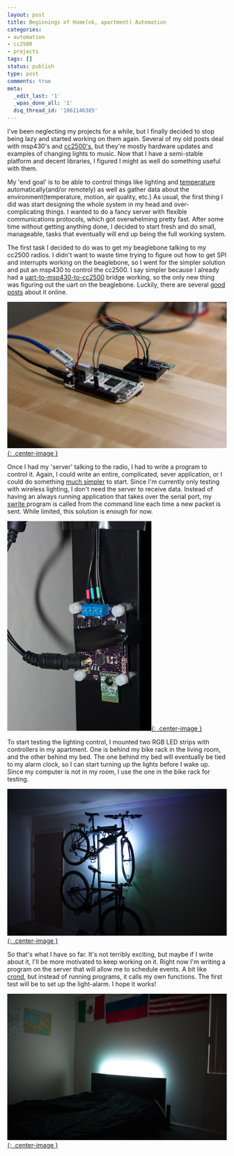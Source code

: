 ```yaml
---
layout: post
title: Beginnings of Home(ok, apartment) Automation
categories:
- automation
- cc2500
- projects
tags: []
status: publish
type: post
comments: true
meta:
  _edit_last: '1'
  _wpas_done_all: '1'
  dsq_thread_id: '1061146385'
---
```

I've been neglecting my projects for a while, but I finally decided to stop being lazy and started working on them again. Several of my old posts deal with msp430's and <a href="http://alvarop.com/category/cc2500/">cc2500's</a>, but they're mostly hardware updates and examples of changing lights to music. Now that I have a semi-stable platform and decent libraries, I figured I might as well do something useful with them.

My 'end goal' is to be able to control things like lighting and <a href="http://www.youtube.com/watch?v=lou5PjWXxgU">temperature </a>automatically(and/or remotely) as well as gather data about the environment(temperature, motion, air quality, etc.) As usual, the first thing I did was start designing the whole system in my head and over-complicating things. I wanted to do a fancy server with flexible communications protocols, which got overwhelming pretty fast. After some time without getting anything done, I decided to start fresh and do small, manageable, tasks that eventually will end up being the full working system.

The first task I decided to do was to get my beaglebone talking to my cc2500 radios. I didn't want to waste time trying to figure out how to get SPI and interrupts working on the beaglebone, so I went for the simpler solution and put an msp430 to control the cc2500. I say simpler because I already had a <a href="https://github.com/alvarop/msp430-cc2500/blob/master/projects/bridge/main.c">uart-to-msp430-to-cc2500</a> bridge working, so the only new thing was figuring out the uart on the beaglebone. Luckily, there are several <a href="http://www.jerome-bernard.com/blog/2012/06/04/beaglebone-serial-ports-and-xbees/">good posts</a> about it online.

[![Beaglebone with CC2500](/images/wp/IMG_1333-640x426.jpg){: .center-image }](/images/wp/IMG_1333.jpg)

Once I had my 'server' talking to the radio, I had to write a program to control it. Again, I could write an entire, complicated, sever application, or I could do something <a href="https://github.com/alvarop/pc/tree/master/projects/swrite">much simpler</a> to start. Since I'm currently only testing with wireless lighting, I don't need the server to receive data. Instead of having an always running application that takes over the serial port, my <a href="https://github.com/alvarop/pc/tree/master/projects/swrite">swrite </a>program is called from the command line each time a new packet is sent. While limited, this solution is enough for now.

[![Wireless RGB LED Controller](/images/wp/IMG_1338-331x480.jpg){: .center-image }](/images/wp/IMG_1338.jpg)

To start testing the lighting control, I mounted two RGB LED strips with controllers in my apartment. One is behind my bike rack in the living room, and the other behind my bed. The one behind my bed will eventually be tied to my alarm clock, so I can start turning up the lights before I wake up. Since my computer is not in my room, I use the one in the bike rack for testing.

[![Lights on Bike Rack](/images/wp/IMG_1343-640x426.jpg){: .center-image }](/images/wp/IMG_1343.jpg)

So that's what I have so far. It's not terribly exciting, but maybe if I write about it, I'll be more motivated to keep working on it. Right now I'm writing a program on the server that will allow me to schedule events. A bit like <a href="http://linux.die.net/man/8/crond">crond</a>, but instead of running programs, it calls my own functions. The first test will be to set up the light-alarm. I hope it works!

[![RGB LED strip behind bed](/images/wp/IMG_1349-640x426.jpg){: .center-image }](/images/wp/IMG_1349.jpg)
